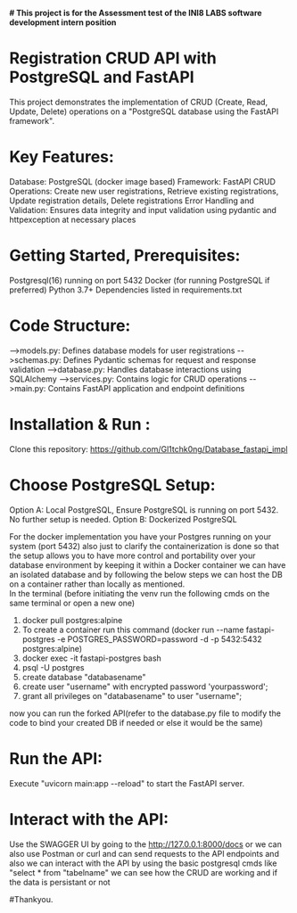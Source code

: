 **# This project is for the  Assessment test of the INI8 LABS software development intern position**

# Registration CRUD API with PostgreSQL and FastAPI 
This project demonstrates the implementation of CRUD (Create, Read, Update, Delete) operations on a "PostgreSQL database using the FastAPI framework".

# Key Features:

Database: PostgreSQL (docker image based)
Framework: FastAPI
CRUD Operations: Create new user registrations, Retrieve existing registrations, Update registration details, Delete registrations
Error Handling and Validation: Ensures data integrity and input validation using pydantic and httpexception at necessary places

# Getting Started, Prerequisites:

Postgresql(16) running on port 5432 
Docker (for running PostgreSQL if preferred)
Python 3.7+
Dependencies listed in requirements.txt

# Code Structure:

-->models.py: Defines database models for user registrations
-->schemas.py: Defines Pydantic schemas for request and response validation
-->database.py: Handles database interactions using SQLAlchemy
-->services.py: Contains logic for CRUD operations
-->main.py: Contains FastAPI application and endpoint definitions

# Installation & Run :
Clone this repository: https://github.com/Gl1tchk0ng/Database_fastapi_impl

# Choose PostgreSQL Setup:
Option A: Local PostgreSQL, Ensure PostgreSQL is running on port 5432. No further setup is needed.
Option B: Dockerized PostgreSQL

For the docker implementation you have your Postgres running on your system (port 5432) also just to clarify the containerization is done so that the setup allows you to have more control and portability over your database environment by keeping it within a Docker container we can have an isolated database and by following the below steps we can host the DB on a container rather than locally as mentioned.  
In the terminal (before initiating the venv run the following cmds on the same terminal or open a new one)

1. docker pull postgres:alpine
2. To create a container run this command (docker run --name fastapi-postgres -e POSTGRES_PASSWORD=password -d -p 5432:5432 postgres:alpine)
3. docker exec -it fastapi-postgres bash
4. psql -U postgres
5. create database "databasename"
6. create user "username" with encrypted password 'yourpassword';
7. grant all privileges on "databasename" to user "username";

now you can run the forked API(refer to the database.py file to modify the code to bind your created DB if needed or else it would be the same)

# Run the API:

Execute "uvicorn main:app --reload" to start the FastAPI server.

# Interact with the API:

Use the SWAGGER UI by going to the http://127.0.0.1:8000/docs or we can also use Postman or curl and can send requests to the API endpoints and also we can interact with the API by using the basic postgresql cmds like 
"select * from "tabelname"
we can see how the CRUD are working and if the data is persistant or not 

#Thankyou.
